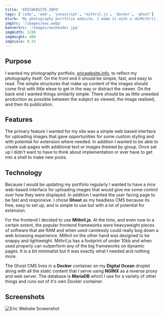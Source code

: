 ```yaml
---
title: 'ERICWEBSITE.INFO'
tags: ['code', 'web', 'javascript', 'mithril.js', 'docker', 'ghost']
blurb: 'My photography portfolio website. I made it with a <b>Mithril.js</b> front-end and a headless <b>Ghost CMS</b> backend both served from <b>Docker</b> containers on my <b>Digital Ocean</b> droplet'
imgSrc: '/images/ews.webp'
bannerSrc: '/images/ewsheader.jpg'
imgWidth: 1280
imgHeight: 400
imgScale: 0.33
---
```


## Purpose

I wanted my photography portfolio, [ericwebsite.info](https://ericwebsite.info), to reflect my photography itself. On the front end it should be simple, fast, and easy to read. The simple structures that make up content of the images should come first with little elese to get in the way or distract the viewer. On the back end I wanted things similarily simple. There should be as little uneeded production as possible between the subject as viewed, the image realised, and then its publication.

## Features

The primary feature I wanted for my site was a simple web based interface for uploading images that gave opportunities for some custom styling and with potential for extension where needed. In addition I wanted to be able to create sub pages with additional text or images themed by group. Once set up I didn't want to have to think about implementation or ever have to get into a shell to make new posts.

## Technology

Because I would be updating my portfolio regularly I wanted to have a nice web-based interface for uploading images that would give me some control over how they were displayed. In addition I wanted the user facing page to be fast and responsive. I chose **Ghost** as my headless CMS because its free, easy to set up, and is simple to use but with a lot of potential for extension. 

For the frontend I decided to use **Mithril.js**. At the time, and even now to a certain extent, the popular frontend frameworks were heavyweight pieces of software that ate RAM and when used carelessly could really bog down a web browsing experience. Mithril on the other hand was designed to be snappy and lightweight. Mithril.js has a footprint of under 10kb and when used properly can outperform any of the big frameworks on dynamic pages. It is a bit minimalist but it was exactly what I needed and nothing more.

The Ghost CMS lives in a **Docker** container on my **Digital Ocean** droplet along with all the static content that I serve using **NGINX** as a reverse proxy and web server. The database is **MariaDB** which I use for a variety of other things and runs out of it's own Docker container.

## Screenshots

![Eric Website Screenshot](/images/ewsscreenshot.png)